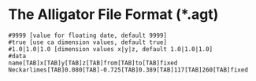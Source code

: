 # The Alligator File Format (\*.agt)

    #9999 [value for floating date, default 9999]
    #true [use ca dimension values, default true]
    #1.0|1.0|1.0 [dimension values x|y|z, default 1.0|1.0|1.0]
    #data
    name[TAB]x[TAB]y[TAB]z[TAB]from[TAB]to[TAB]fixed
    Neckarlimes[TAB]0.080[TAB]-0.725[TAB]0.389[TAB]117[TAB]260[TAB]fixed